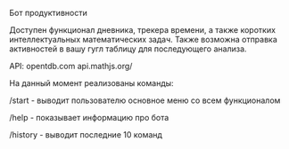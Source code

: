 Бот продуктивности

Доступен функционал дневника, трекера времени, а также коротких интеллектуальных математических задач. Также возможна отправка активностей в вашу гугл таблицу для последующего анализа.

API: opentdb.com api.mathjs.org/

На данный момент реализованы команды:

/start - выводит пользователю основное меню со всем функционалом

/help - показывает информацию про бота

/history - выводит последние 10 команд
